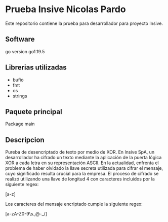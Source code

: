 # Prueba Insive Nicolas Pardo
Este repositorio contiene la prueba para desarrollador para proyecto Insive.

## Software 
go version go1.19.5

## Librerias utilizadas
- bufio
- fmt
- os
- strings

## Paquete principal 
Package main

## Descripcion 

Pureba de desencriptado de texto por medio de XOR. 
En Insive SpA, un desarrollador ha cifrado un texto mediante la aplicación de la puerta lógica XOR a cada letra en su representación ASCII. En la actualidad, enfrenta el problema de haber olvidado la llave secreta utilizada para cifrar el mensaje, cuyo significado resulta crucial para la empresa. El proceso de cifrado se realizó utilizando una llave de longitud 4 con caracteres incluidos por la siguiente regex:

[a-z]

Los caracteres del mensaje encriptado cumple la siguiente regex:

[a-zA-Z0-9\s.,@\-_\/]

